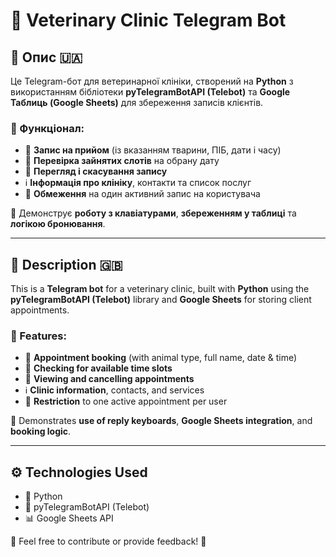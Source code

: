 # 🏥 Veterinary Clinic Telegram Bot

## 📌 Опис 🇺🇦
Це Telegram-бот для ветеринарної клініки, створений на **Python** з використанням бібліотеки **pyTelegramBotAPI (Telebot)** та **Google Таблиць (Google Sheets)** для збереження записів клієнтів.

### 🔹 Функціонал:
- 🐾 **Запис на прийом** (із вказанням тварини, ПІБ, дати і часу)
- 📅 **Перевірка зайнятих слотів** на обрану дату
- 📝 **Перегляд і скасування запису**
- ℹ️ **Інформація про клініку**, контакти та список послуг
- 🔐 **Обмеження** на один активний запис на користувача

🔗 Демонструє **роботу з клавіатурами**, **збереженням у таблиці** та **логікою бронювання**.

---

## 📌 Description 🇬🇧
This is a **Telegram bot** for a veterinary clinic, built with **Python** using the **pyTelegramBotAPI (Telebot)** library and **Google Sheets** for storing client appointments.

### 🔹 Features:
- 🐾 **Appointment booking** (with animal type, full name, date & time)
- 📅 **Checking for available time slots**
- 📝 **Viewing and cancelling appointments**
- ℹ️ **Clinic information**, contacts, and services
- 🔐 **Restriction** to one active appointment per user

🔗 Demonstrates **use of reply keyboards**, **Google Sheets integration**, and **booking logic**.

---

## ⚙️ Technologies Used
- 🐍 Python
- 📜 pyTelegramBotAPI (Telebot)
- 📊 Google Sheets API

📌 Feel free to contribute or provide feedback! 🚀
